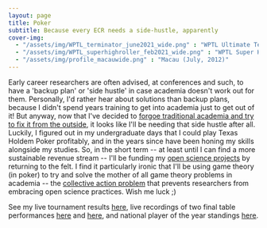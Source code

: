 ```yaml
---
layout: page
title: Poker
subtitle: Because every ECR needs a side-hustle, apparently
cover-img: 
  - "/assets/img/WPTL_terminator_june2021_wide.png" : "WPTL Ultimate Terminator Event winner, Gold Coast (June, 2021)"
  - "/assets/img/WPTL_superhighroller_feb2021_wide.png" : "WPTL Super High Roller Event winner, Gold Coast (Feb, 2021)"
  - "/assets/img/profile_macauwide.png" : "Macau (July, 2012)"
---
```


Early career researchers are often advised, at conferences and such, to have a 'backup plan' or 'side hustle' in case academia doesn't work out for them. Personally, I'd rather hear about solutions than backup plans, because I didn't spend years training to get into academia just to get out of it! But anyway, now that I've decided to [forgoe traditional academia and try to fix it from the outside](/about), it looks like I'll be needing that side hustle after all. Luckily, I figured out in my undergraduate days that I could play Texas Holdem Poker profitably, and in the years since have been honing my skills alongside my studies. So, in the short term -- at least until I can find a more sustainable revenue stream -- I'll be funding my [open science projects](/openscience) by returning to the felt. I find it particularly ironic that I'll be using game theory (in poker) to try and solve the mother of all game theory problems in academia -- the [collective action problem](http://gametheory101.com/courses/international-relations-101/collective-action-problems/) that prevents researchers from embracing open science practices. Wish me luck ;) 

See my live tournament results [here](https://pokerdb.thehendonmob.com/player.php?a=r&n=585943), live recordings of two final table performances [here](https://fb.watch/3dq0ZmVWkX/) and [here](https://fb.watch/4f3_JWuVZf/), and national player of the year standings [here](https://australianpokertour.com.au/index.php/player-of-the-year-update/). 
